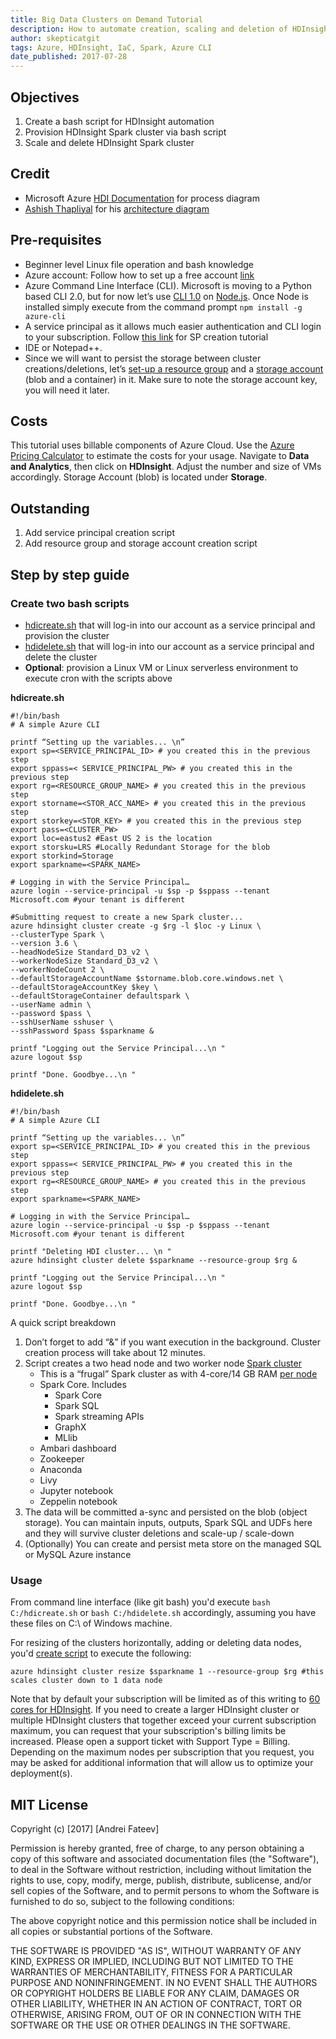 ```yaml
---
title: Big Data Clusters on Demand Tutorial
description: How to automate creation, scaling and deletion of HDInsight Spark cluster on Azure.
author: skepticatgit
tags: Azure, HDInsight, IaC, Spark, Azure CLI
date_published: 2017-07-28
---
```

## Objectives
1. Create a bash script for HDInsight automation
1. Provision HDInsight Spark cluster via bash script
1. Scale and delete HDInsight Spark cluster

## Credit
- Microsoft Azure [HDI Documentation](https://docs.microsoft.com/en-us/azure/hdinsight/) for process diagram
- [Ashish Thapliyal](https://www.linkedin.com/in/ashish-thapliyal-51753210/) for his [architecture diagram](https://blogs.msdn.microsoft.com/azuredatalake/2017/03/24/hive-metastore-in-hdinsight-tips-tricks-best-practices/)

## Pre-requisites

- Beginner level Linux file operation and bash knowledge
- Azure account: Follow how to set up a free account [link](https://azure.microsoft.com/en-us/free/)
- Azure Command Line Interface (CLI). Microsoft is moving to a Python based CLI 2.0, but for now let’s use [CLI 1.0](https://docs.microsoft.com/en-us/azure/cli-install-nodejs) on [Node.js](https://nodejs.org/en/). Once Node is installed simply execute from the command prompt `npm install -g azure-cli`
- A service principal as it allows much easier authentication and CLI login to your subscription. Follow [this link](https://docs.microsoft.com/en-us/cli/azure/create-an-azure-service-principal-azure-cli) for SP creation tutorial
- IDE or Notepad++.
- Since we will want to persist the storage between cluster creations/deletions, let’s [set-up a resource group](https://docs.microsoft.com/en-us/azure/azure-resource-manager/resource-group-portal) and a [storage account](https://docs.microsoft.com/en-us/azure/storage/storage-create-storage-account#create-a-storage-account) (blob and a container) in it. Make sure to note the storage account key, you will need it later.

## Costs

This tutorial uses billable components of Azure Cloud. Use the [Azure Pricing
Calculator](https://azure.microsoft.com/en-us/pricing/calculator/) to estimate the costs for your usage. Navigate to **Data and Analytics**, then click on **HDInsight**. Adjust the number and size of VMs accordingly. Storage Account (blob) is located under **Storage**. 

## Outstanding
1. Add service principal creation script
1. Add resource group and storage account creation script

## Step by step guide

### Create two bash scripts
- [hdicreate.sh](https://github.com/skepticatgit/tutorials/blob/master/hadoopondemand/scripts/hdicreate.sh?raw=true) that will log-in into our account as a service principal and provision the cluster
- [hdidelete.sh](https://github.com/skepticatgit/tutorials/blob/master/hadoopondemand/scripts/hdidelete.sh?raw=true) that will log-in into our account as a service principal and delete the cluster
- **Optional**: provision a Linux VM or Linux serverless environment to execute cron with the scripts above

**hdicreate.sh**
```
#!/bin/bash
# A simple Azure CLI

printf “Setting up the variables... \n”
export sp=<SERVICE_PRINCIPAL_ID> # you created this in the previous step
export sppass=< SERVICE_PRINCIPAL_PW> # you created this in the previous step
export rg=<RESOURCE_GROUP_NAME> # you created this in the previous step
export storname=<STOR_ACC_NAME> # you created this in the previous step
export storkey=<STOR_KEY> # you created this in the previous step
export pass=<CLUSTER_PW>
export loc=eastus2 #East US 2 is the location
export storsku=LRS #Locally Redundant Storage for the blob
export storkind=Storage
export sparkname=<SPARK_NAME>

# Logging in with the Service Principal…
azure login --service-principal -u $sp -p $sppass --tenant Microsoft.com #your tenant is different

#Submitting request to create a new Spark cluster...
azure hdinsight cluster create -g $rg -l $loc -y Linux \
--clusterType Spark \
--version 3.6 \
--headNodeSize Standard_D3_v2 \
--workerNodeSize Standard_D3_v2 \
--workerNodeCount 2 \
--defaultStorageAccountName $storname.blob.core.windows.net \
--defaultStorageAccountKey $key \
--defaultStorageContainer defaultspark \
--userName admin \
--password $pass \
--sshUserName sshuser \
--sshPassword $pass $sparkname &

printf "Logging out the Service Principal...\n "
azure logout $sp

printf "Done. Goodbye...\n "
```

**hdidelete.sh**
```
#!/bin/bash
# A simple Azure CLI

printf “Setting up the variables... \n”
export sp=<SERVICE_PRINCIPAL_ID> # you created this in the previous step
export sppass=< SERVICE_PRINCIPAL_PW> # you created this in the previous step
export rg=<RESOURCE_GROUP_NAME> # you created this in the previous step
export sparkname=<SPARK_NAME>

# Logging in with the Service Principal…
azure login --service-principal -u $sp -p $sppass --tenant Microsoft.com #your tenant is different

printf "Deleting HDI cluster... \n "
azure hdinsight cluster delete $sparkname --resource-group $rg &

printf "Logging out the Service Principal...\n "
azure logout $sp

printf "Done. Goodbye...\n "
```
A quick script breakdown

1. Don’t forget to add “&” if you want execution in the background. Cluster creation process will take about 12 minutes.
2. Script creates a two head node and two worker node [Spark cluster](https://docs.microsoft.com/en-us/azure/hdinsight/hdinsight-apache-spark-overview#next-steps)
   - This is a “frugal” Spark cluster as with 4-core/14 GB RAM [per node](https://docs.microsoft.com/en-us/azure/virtual-machines/linux/sizes-general)
   - Spark Core. Includes 
      - Spark Core
	  - Spark SQL
	  - Spark streaming APIs
	  - GraphX
	  - MLlib
   - Ambari dashboard
   - Zookeeper
   - Anaconda
   - Livy
   - Jupyter notebook
   - Zeppelin notebook
3. The data will be committed a-sync and persisted on the blob (object storage). You can maintain inputs, outputs, Spark SQL and UDFs here and they will survive cluster deletions and scale-up / scale-down
4. (Optionally) You can create and persist meta store on the managed SQL or MySQL Azure instance

### Usage
From command line interface (like git bash) you'd execute `bash C:/hdicreate.sh` or `bash C:/hdidelete.sh` accordingly, assuming you have these files on C:\ of Windows machine.

For resizing of the clusters horizontally, adding or deleting data nodes, you'd [create script](https://github.com/skepticatgit/tutorials/blob/master/hadoopondemand/scripts/hdiresize.sh?raw=true) to execute the following:
```
azure hdinsight cluster resize $sparkname 1 --resource-group $rg #this scales cluster down to 1 data node
```
Note that by default your subscription will be limited as of this writing to [60 cores for HDInsight](https://docs.microsoft.com/en-us/azure/azure-subscription-service-limits). If you need to create a larger HDInsight cluster or multiple HDInsight clusters that together exceed your current subscription maximum, you can request that your subscription's billing limits be increased. Please open a support ticket with Support Type = Billing. Depending on the maximum nodes per subscription that you request, you may be asked for additional information that will allow us to optimize your deployment(s).

## MIT License

Copyright (c) [2017] [Andrei Fateev]

Permission is hereby granted, free of charge, to any person obtaining a copy
of this software and associated documentation files (the "Software"), to deal
in the Software without restriction, including without limitation the rights
to use, copy, modify, merge, publish, distribute, sublicense, and/or sell
copies of the Software, and to permit persons to whom the Software is
furnished to do so, subject to the following conditions:

The above copyright notice and this permission notice shall be included in all
copies or substantial portions of the Software.

THE SOFTWARE IS PROVIDED "AS IS", WITHOUT WARRANTY OF ANY KIND, EXPRESS OR
IMPLIED, INCLUDING BUT NOT LIMITED TO THE WARRANTIES OF MERCHANTABILITY,
FITNESS FOR A PARTICULAR PURPOSE AND NONINFRINGEMENT. IN NO EVENT SHALL THE
AUTHORS OR COPYRIGHT HOLDERS BE LIABLE FOR ANY CLAIM, DAMAGES OR OTHER
LIABILITY, WHETHER IN AN ACTION OF CONTRACT, TORT OR OTHERWISE, ARISING FROM,
OUT OF OR IN CONNECTION WITH THE SOFTWARE OR THE USE OR OTHER DEALINGS IN THE
SOFTWARE.